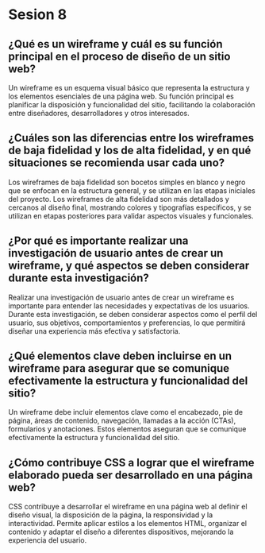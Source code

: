 # Sesion 8

## ¿Qué es un wireframe y cuál es su función principal en el proceso de diseño de un sitio web?

Un wireframe es un esquema visual básico que representa la estructura y los elementos esenciales de una página web. Su función principal es planificar la disposición y funcionalidad del sitio, facilitando la colaboración entre diseñadores, desarrolladores y otros interesados.

## ¿Cuáles son las diferencias entre los wireframes de baja fidelidad y los de alta fidelidad, y en qué situaciones se recomienda usar cada uno?

Los wireframes de baja fidelidad son bocetos simples en blanco y negro que se enfocan en la estructura general, y se utilizan en las etapas iniciales del proyecto. Los wireframes de alta fidelidad son más detallados y cercanos al diseño final, mostrando colores y tipografías específicos, y se utilizan en etapas posteriores para validar aspectos visuales y funcionales.

## ¿Por qué es importante realizar una investigación de usuario antes de crear un wireframe, y qué aspectos se deben considerar durante esta investigación?

Realizar una investigación de usuario antes de crear un wireframe es importante para entender las necesidades y expectativas de los usuarios. Durante esta investigación, se deben considerar aspectos como el perfil del usuario, sus objetivos, comportamientos y preferencias, lo que permitirá diseñar una experiencia más efectiva y satisfactoria.

## ¿Qué elementos clave deben incluirse en un wireframe para asegurar que se comunique efectivamente la estructura y funcionalidad del sitio?
Un wireframe debe incluir elementos clave como el encabezado, pie de página, áreas de contenido, navegación, llamadas a la acción (CTAs), formularios y anotaciones. Estos elementos aseguran que se comunique efectivamente la estructura y funcionalidad del sitio.


## ¿Cómo contribuye CSS a lograr que el wireframe elaborado pueda ser desarrollado en una página web?

CSS contribuye a desarrollar el wireframe en una página web al definir el diseño visual, la disposición de la página, la responsividad y la interactividad. Permite aplicar estilos a los elementos HTML, organizar el contenido y adaptar el diseño a diferentes dispositivos, mejorando la experiencia del usuario.